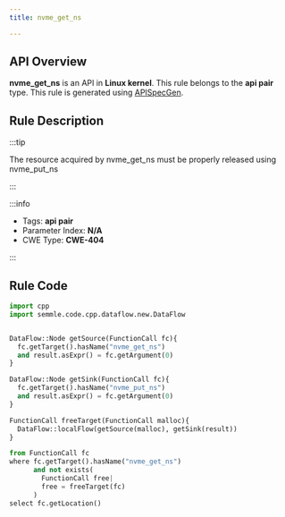 ```yaml
---
title: nvme_get_ns

---
```



## API Overview
**nvme_get_ns** is an API in **Linux kernel**. This rule belongs to the **api pair** type. This rule is generated using [APISpecGen](../../tools/APISpecGen).
## Rule Description

:::tip

The resource acquired by nvme_get_ns must be properly released using nvme_put_ns

:::

:::info

- Tags: **api pair**
- Parameter Index: **N/A**
- CWE Type: **CWE-404**

:::

## Rule Code
```python
import cpp
import semmle.code.cpp.dataflow.new.DataFlow


DataFlow::Node getSource(FunctionCall fc){
  fc.getTarget().hasName("nvme_get_ns")
  and result.asExpr() = fc.getArgument(0)
}

DataFlow::Node getSink(FunctionCall fc){
  fc.getTarget().hasName("nvme_put_ns")
  and result.asExpr() = fc.getArgument(0)
}

FunctionCall freeTarget(FunctionCall malloc){
  DataFlow::localFlow(getSource(malloc), getSink(result))
}

from FunctionCall fc
where fc.getTarget().hasName("nvme_get_ns")
      and not exists(
        FunctionCall free| 
        free = freeTarget(fc)
      )
select fc.getLocation()

    
```